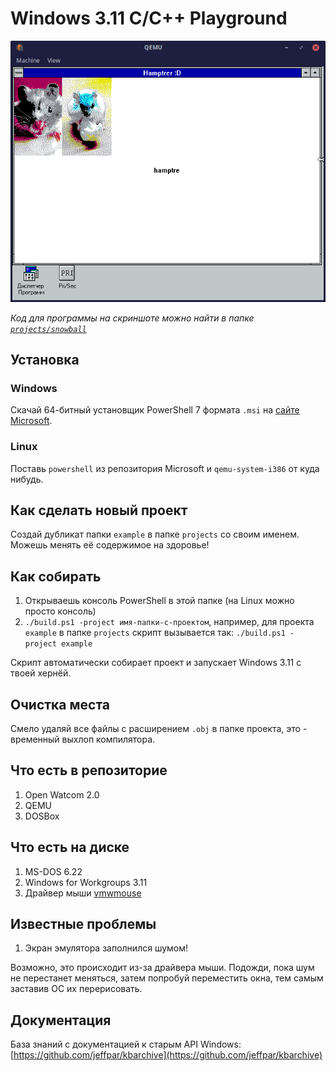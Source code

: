 # Windows 3.11 C/C++ Playground

![Мои хомячки Семечка и Снежок](docs/screenshot.png)

*Код для программы на скриншоте можно найти в папке [`projects/snowball`](./projects/snowball)*

## Установка

### Windows

Скачай 64-битный установщик PowerShell 7 формата `.msi` на [сайте Microsoft](https://docs.microsoft.com/en-us/powershell/scripting/install/installing-powershell-on-windows?view=powershell-7.2#msi).

### Linux

Поставь `powershell` из репозитория Microsoft и `qemu-system-i386` от куда нибудь.

## Как сделать новый проект

Создай дубликат папки `example` в папке `projects` со своим именем. Можешь менять её содержимое на здоровье!

## Как собирать

 1. Открываешь консоль PowerShell в этой папке (на Linux можно просто консоль)
 2. `./build.ps1 -project имя-папки-с-проектом`, например, для проекта `example` в папке `projects` скрипт вызывается так: `./build.ps1 -project example`

Скрипт автоматически собирает проект и запускает Windows 3.11 с твоей хернёй.

## Очистка места

Смело удаляй все файлы с расширением `.obj` в папке проекта, это - временный выхлоп компилятора.

## Что есть в репозиторие

 1. Open Watcom 2.0
 2. QEMU
 3. DOSBox

## Что есть на диске

 1. MS-DOS 6.22
 2. Windows for Workgroups 3.11
 3. Драйвер мыши [vmwmouse](https://github.com/NattyNarwhal/vmwmouse)

## Известные проблемы

 1. Экран эмулятора заполнился шумом!

Возможно, это происходит из-за драйвера мыши. Подожди, пока шум не перестанет меняться, затем попробуй переместить окна, тем самым заставив ОС их перерисовать.

## Документация

База знаний с документацией к старым API Windows: [https://github.com/jeffpar/kbarchive](https://github.com/jeffpar/kbarchive)

